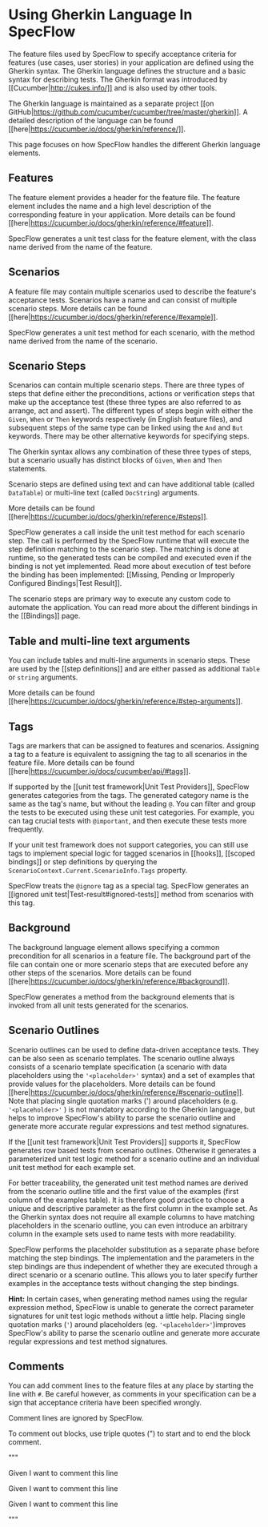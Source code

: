 # Using Gherkin Language In SpecFlow

The feature files used by SpecFlow to specify acceptance criteria for features (use cases, user stories) in your application are defined using the Gherkin syntax. The Gherkin language defines the structure and a basic syntax for describing tests. The Gherkin format was introduced by [[Cucumber|http://cukes.info/]] and is also used by other tools. 

The Gherkin language is maintained as a separate project [[on GitHub|https://github.com/cucumber/cucumber/tree/master/gherkin]]. A detailed description of the language can be found [[here|https://cucumber.io/docs/gherkin/reference/]].

This page focuses on how SpecFlow handles the different Gherkin language elements. 

## Features
The feature element provides a header for the feature file. The feature element includes the name and a high level description of the corresponding feature in your application. More details can be found [[here|https://cucumber.io/docs/gherkin/reference/#feature]].

SpecFlow generates a unit test class for the feature element, with the class name derived from the name of the feature.

## Scenarios
A feature file may contain multiple scenarios used to describe the feature's acceptance tests. Scenarios have a name and can consist of multiple scenario steps. More details can be found [[here|https://cucumber.io/docs/gherkin/reference/#example]].

SpecFlow generates a unit test method for each scenario, with the method name derived from the name of the scenario.

## Scenario Steps
Scenarios can contain multiple scenario steps. There are three types of steps that define either the preconditions, actions or verification steps that make up the acceptance test (these three types are also referred to as arrange, act and assert). The different types of steps begin with either the `Given`, `When` or `Then` keywords respectively (in English feature files), and subsequent steps of the same type can be linked using the `And` and `But` keywords. There may be other alternative keywords for specifying steps.

The Gherkin syntax allows any combination of these three types of steps, but a scenario usually has distinct blocks of `Given`, `When` and `Then` statements.

Scenario steps are defined using text and can have additional table (called `DataTable`) or multi-line text (called `DocString`) arguments.

More details can be found [[here|https://cucumber.io/docs/gherkin/reference/#steps]].

SpecFlow generates a call inside the unit test method for each scenario step. The call is performed by the SpecFlow runtime that will execute the step definition matching to the scenario step. The matching is done at runtime, so the generated tests can be compiled and executed even if the binding is not yet implemented. Read more about execution of test before the binding has been implemented: [[Missing, Pending or Improperly Configured Bindings|Test Result]].

The scenario steps are primary way to execute any custom code to automate the application. You can read more about the different bindings in the [[Bindings]] page.

## Table and multi-line text arguments
You can include tables and multi-line arguments in scenario steps. These are used by the [[step definitions]] and are either passed as additional `Table` or `string` arguments.

More details can be found [[here|https://cucumber.io/docs/gherkin/reference/#step-arguments]].

## Tags
Tags are markers that can be assigned to features and scenarios. Assigning a tag to a feature is equivalent to assigning the tag to all scenarios in the feature file. More details can be found [[here|https://cucumber.io/docs/cucumber/api/#tags]].

If supported by the [[unit test framework|Unit Test Providers]], SpecFlow generates categories from the tags. The generated category name is the same as the tag's name, but without the leading `@`. You can filter and group the tests to be executed using these unit test categories. For example, you can tag crucial tests with `@important`, and then execute these tests more frequently.

If your unit test framework does not support categories, you can still use tags to implement special logic for tagged scenarios in [[hooks]], [[scoped bindings]] or step definitions by querying the `ScenarioContext.Current.ScenarioInfo.Tags` property.

SpecFlow treats the `@ignore` tag as a special tag. SpecFlow generates an [[ignored unit test|Test-result#ignored-tests]] method from scenarios with this tag.

## Background
The background language element allows specifying a common precondition for all scenarios in a feature file. The background part of the file can contain one or more scenario steps that are executed before any other steps of the scenarios. More details can be found [[here|https://cucumber.io/docs/gherkin/reference/#background]].

SpecFlow generates a method from the background elements that is invoked from all unit tests generated for the scenarios.

## Scenario Outlines
Scenario outlines can be used to define data-driven acceptance tests. They can be also seen as scenario templates. The scenario outline always consists of a scenario template specification (a scenario with data placeholders using the `'<placeholder>'` syntax) and a set of examples that provide values for the placeholders. More details can be found [[here|https://cucumber.io/docs/gherkin/reference/#scenario-outline]]. Note that placing single quotation marks (') around placeholders (e.g. `'<placeholder>'` ) is not mandatory according to the Gherkin language, but helps to improve SpecFlow's ability to parse the scenario outline and generate more accurate regular expressions and test method signatures.

If the [[unit test framework|Unit Test Providers]] supports it, SpecFlow generates row based tests from scenario outlines. Otherwise it generates a parameterized unit test logic method for a scenario outline and an individual unit test method for each example set. 

For better traceability, the generated unit test method names are derived from the scenario outline title and the first value of the examples (first column of the examples table). It is therefore good practice to choose a unique and descriptive parameter as the first column in the example set. As the Gherkin syntax does not require all example columns to have matching placeholders in the scenario outline, you can even introduce an arbitrary column in the example sets used to name tests with more readability. 

SpecFlow performs the placeholder substitution as a separate phase before matching the step bindings. The implementation and the parameters in the step bindings are thus independent of whether they are executed through a direct scenario or a scenario outline. This allows you to later specify further examples in the acceptance tests without changing the step bindings.

**Hint:** In certain cases, when generating method names using the regular expression method, SpecFlow is unable to generate the correct parameter signatures for unit test logic methods without a little help. Placing single quotation marks (`'`) around placeholders (eg. `'<placeholder>'`)improves SpecFlow's ability to parse the scenario outline and generate more accurate regular expressions and test method signatures.

## Comments
You can add comment lines to the feature files at any place by starting the line with `#`. Be careful however, as comments in your specification can be a sign that acceptance criteria have been specified wrongly. 

Comment lines are ignored by SpecFlow.

To comment out blocks, use triple quotes (") to start and to end the block comment.

"""

Given I want to comment this line

Given I want to comment this line

Given I want to comment this line

"""